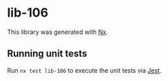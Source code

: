 # lib-106

This library was generated with [Nx](https://nx.dev).

## Running unit tests

Run `nx test lib-106` to execute the unit tests via [Jest](https://jestjs.io).
